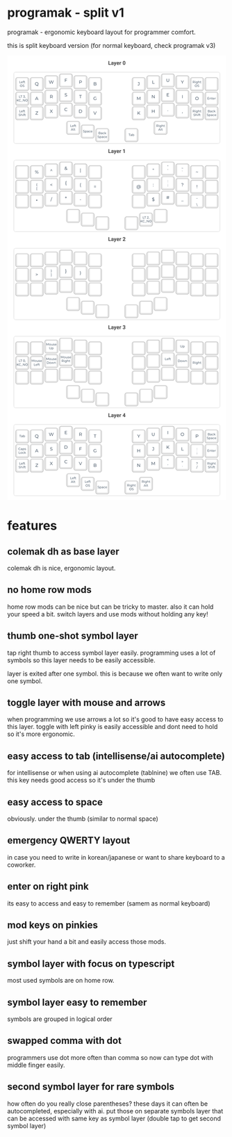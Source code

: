 # programak - split v1

programak - ergonomic keyboard layout for programmer comfort.

this is split keyboard version
(for normal keyboard, check programak v3)


![](programak.png)

# features


## colemak dh as base layer

colemak dh is nice, ergonomic layout.

## no home row mods

home row mods can be nice but can be tricky to master. also it can hold your speed a bit.
switch layers and use mods without holding any key!

## thumb one-shot symbol layer

tap right thumb to access symbol layer easily. programming uses a lot of symbols so this layer needs to be easily accessible.

layer is exited after one symbol. this is because we often want to write only one symbol.

## toggle layer with mouse and arrows

when programming we use arrows a lot so it's good to have easy access to this layer.
toggle with left pinky is easily accessible and dont need to hold so it's more ergonomic.

## easy access to tab (intellisense/ai autocomplete)

for intellisense or when using ai autocomplete (tablnine) we often use TAB. this key needs good access so it's under the thumb

## easy access to space

obviously. under the thumb (similar to normal space)

## emergency QWERTY layout

in case you need to write in korean/japanese or want to share keyboard to a coworker.

## enter on right pink

its easy to access and easy to remember (samem as normal keyboard)

## mod keys on pinkies

just shift your hand a bit and easily access those mods.

## symbol layer with focus on typescript

most used symbols are on home row.

## symbol layer easy to remember

symbols are grouped in logical order

## swapped comma with dot

programmers use dot more often than comma so now can type dot with middle finger easily.

## second symbol layer for rare symbols

how often do you really close parentheses? these days it can often be autocompleted,
especially with ai. put those on separate symbols layer that can be accessed with same key
as symbol layer (double tap to get second symbol layer)




